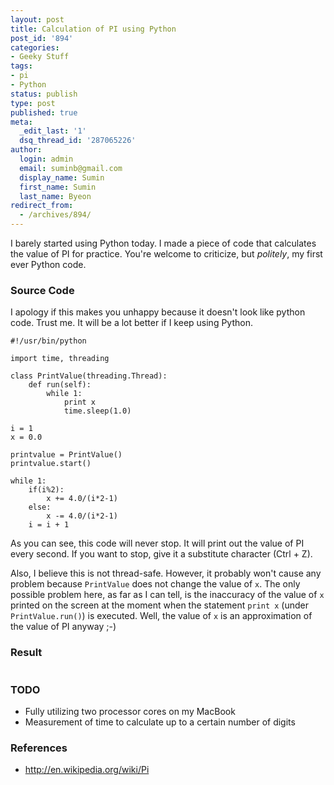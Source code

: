 ```yaml
---
layout: post
title: Calculation of PI using Python
post_id: '894'
categories:
- Geeky Stuff
tags:
- pi
- Python
status: publish
type: post
published: true
meta:
  _edit_last: '1'
  dsq_thread_id: '287065226'
author:
  login: admin
  email: suminb@gmail.com
  display_name: Sumin
  first_name: Sumin
  last_name: Byeon
redirect_from:
  - /archives/894/
---
```

I barely started using Python today. I made a piece of code that calculates the value of PI for practice. You're welcome to criticize, but *politely*, my first ever Python code.

### Source Code

I apology if this makes you unhappy because it doesn't look like python code. Trust me. It will be a lot better if I keep using Python.
~~~
#!/usr/bin/python

import time, threading

class PrintValue(threading.Thread):
    def run(self):
        while 1:
            print x
            time.sleep(1.0)

i = 1
x = 0.0

printvalue = PrintValue()
printvalue.start()

while 1:
    if(i%2):
        x += 4.0/(i*2-1)
    else:
        x -= 4.0/(i*2-1)
    i = i + 1
~~~
As you can see, this code will never stop. It will print out the value of PI every second. If you want to stop, give it a substitute character (Ctrl + Z).

Also, I believe this is not thread-safe. However, it probably won't cause any problem because `PrintValue` does not change the value of `x`. The only possible problem here, as far as I can tell, is the inaccuracy of the value of `x` printed on the screen at the moment when the statement `print x` (under `PrintValue.run()`) is executed. Well, the value of `x` is an approximation of the value of PI anyway ;-)

### Result
<a href="http://gallery.sumin.us/v/screenshots/general/6c7e32ea743c770a.png.html"><img src="http://gallery.sumin.us/d/1437-1/6c7e32ea743c770a.png" alt="" /></a>

### TODO
* Fully utilizing two processor cores on my MacBook
* Measurement of time to calculate up to a certain number of digits

### References
* <http://en.wikipedia.org/wiki/Pi>

